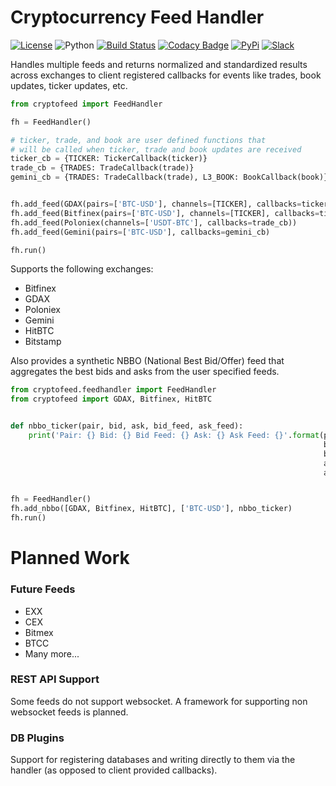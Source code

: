 # Cryptocurrency Feed Handler
[![License](https://img.shields.io/badge/license-XFree86-blue.svg)](LICENSE)
![Python](https://img.shields.io/badge/Python-3.5+-green.svg)
[![Build Status](https://travis-ci.org/bmoscon/cryptofeed.svg?branch=master)](https://travis-ci.org/bmoscon/cryptofeed)
[![Codacy Badge](https://api.codacy.com/project/badge/Grade/efa4e0d6e10b41d0b51454d08f7b33b1)](https://www.codacy.com/app/bmoscon/cryptofeed?utm_source=github.com&amp;utm_medium=referral&amp;utm_content=bmoscon/cryptofeed&amp;utm_campaign=Badge_Grade)
[![PyPi](https://img.shields.io/badge/PyPi-cryptofeed-brightgreen.svg)](https://pypi.python.org/pypi/cryptofeed)
[![Slack](https://img.shields.io/badge/slack-crypto--development-red.svg)](https://join.slack.com/t/crypto-development/shared_invite/enQtMzA4ODk0MTA4NTEzLWZhOWQ1Zjg3YWUwMGNjMWU2MDljNjlmZTBhYjZmZWE1NjVkODY4ZTMwMTZhNDIwOWRjODZhNTdlMDg0MTZiOWY)

Handles multiple feeds and returns normalized and standardized results across exchanges to client registered callbacks for events like trades, book updates, ticker updates, etc.


```python
from cryptofeed import FeedHandler

fh = FeedHandler()

# ticker, trade, and book are user defined functions that
# will be called when ticker, trade and book updates are received
ticker_cb = {TICKER: TickerCallback(ticker)}
trade_cb = {TRADES: TradeCallback(trade)}
gemini_cb = {TRADES: TradeCallback(trade), L3_BOOK: BookCallback(book)}


fh.add_feed(GDAX(pairs=['BTC-USD'], channels=[TICKER], callbacks=ticker_cb)
fh.add_feed(Bitfinex(pairs=['BTC-USD'], channels=[TICKER], callbacks=ticker_cb)
fh.add_feed(Poloniex(channels=['USDT-BTC'], callbacks=trade_cb))
fh.add_feed(Gemini(pairs=['BTC-USD'], callbacks=gemini_cb)

fh.run()
```

Supports the following exchanges:
* Bitfinex
* GDAX
* Poloniex
* Gemini
* HitBTC
* Bitstamp

Also provides a synthetic NBBO (National Best Bid/Offer) feed that aggregates the best bids and asks from the user specified feeds.

```python
from cryptofeed.feedhandler import FeedHandler
from cryptofeed import GDAX, Bitfinex, HitBTC


def nbbo_ticker(pair, bid, ask, bid_feed, ask_feed):
    print('Pair: {} Bid: {} Bid Feed: {} Ask: {} Ask Feed: {}'.format(pair,
                                                                      bid,
                                                                      bid_feed,
                                                                      ask,
                                                                      ask_feed))


fh = FeedHandler()
fh.add_nbbo([GDAX, Bitfinex, HitBTC], ['BTC-USD'], nbbo_ticker)
fh.run()
```

# Planned Work

### Future Feeds
* EXX
* CEX
* Bitmex
* BTCC
* Many more...

### REST API Support
Some feeds do not support websocket. A framework for supporting non websocket feeds is planned.

### DB Plugins
Support for registering databases and writing directly to them via the handler (as opposed to client provided callbacks).
